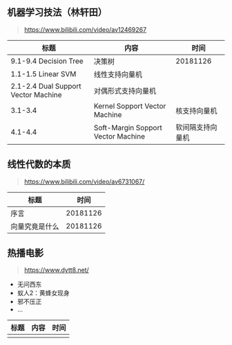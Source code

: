 

## 机器学习技法（林轩田）
> https://www.bilibili.com/video/av12469267

|标题|内容|时间|
|-|-|-|
|9.1-9.4 Decision Tree|决策树|20181126|
|1.1-1.5 Linear SVM|线性支持向量机||
|2.1-2.4 Dual Support Vector Machine|对偶形式支持向量机||
|3.1-3.4|Kernel Sopport Vector Machine|核支持向量机||
|4.1-4.4|Soft-Margin Sopport Vector Machine|软间隔支持向量机||

## 线性代数的本质 
> https://www.bilibili.com/video/av6731067/

|标题|时间|
|-|-|
|序言|20181126|
|向量究竟是什么|20181126|


## 热播电影 
> https://www.dytt8.net/

+ 无问西东
+ 蚁人2：黄蜂女现身
+ 邪不压正
+ ...



|标题|内容|时间|
|-|-|-|
||||
